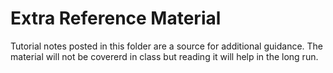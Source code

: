 # Extra Reference Material

Tutorial notes posted in this folder are a source for additional guidance. The material will not be covererd in class but reading it will help in the long run.